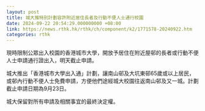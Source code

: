 ```yaml
---
layout: post
title: 城大推特別計劃容許附近居住長者及行動不便人士通行校園
date: 2024-09-22 20:54:29.000000000 +08:00
link: https://news.rthk.hk/rthk/ch/component/k2/1771578-20240922.htm
categories: rthk
---
```


現時限制公眾出入校園的香港城市大學，開放予居住在附近屋邨的長者或行動不便人士申請通行證出入，明天截止申請。

城大推出「香港城市大學出入通」計劃，讓南山邨及大坑東邨65歲或以上居民，或邨內行動不便人士免費申請，方便他們途經城大校園往返南山邨及又一城。計劃截止申請日期為9月23日。

城大保留對所有申請及相關事宜的最終決定權。
